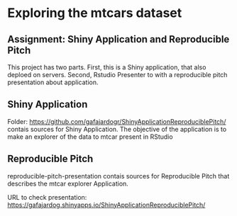 # Exploring the mtcars dataset

## Assignment: Shiny Application and Reproducible Pitch

This project has two parts. First, this is a Shiny application, that also deploed on servers. Second, Rstudio Presenter to with a reproducible pitch presentation about application.

## Shiny Application

Folder: https://github.com/gafajardogr/ShinyApplicationReproduciblePitch/ contais sources for Shiny Application. The objective of the application is to make an explorer of the data to mtcar present in RStudio

## Reproducible Pitch

reproducible-pitch-presentation contais sources for Reproducible Pitch that describes the mtcar explorer Application. 

URL to check presentation: https://gafajardog.shinyapps.io/ShinyApplicationReproduciblePitch/

